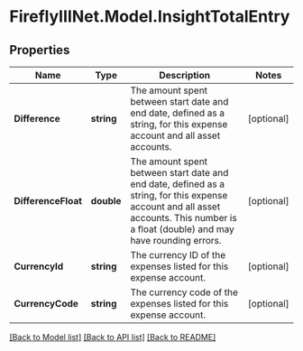 # FireflyIIINet.Model.InsightTotalEntry

## Properties

Name | Type | Description | Notes
------------ | ------------- | ------------- | -------------
**Difference** | **string** | The amount spent between start date and end date, defined as a string, for this expense account and all asset accounts. | [optional] 
**DifferenceFloat** | **double** | The amount spent between start date and end date, defined as a string, for this expense account and all asset accounts. This number is a float (double) and may have rounding errors. | [optional] 
**CurrencyId** | **string** | The currency ID of the expenses listed for this expense account. | [optional] 
**CurrencyCode** | **string** | The currency code of the expenses listed for this expense account. | [optional] 

[[Back to Model list]](../README.md#documentation-for-models) [[Back to API list]](../README.md#documentation-for-api-endpoints) [[Back to README]](../README.md)

